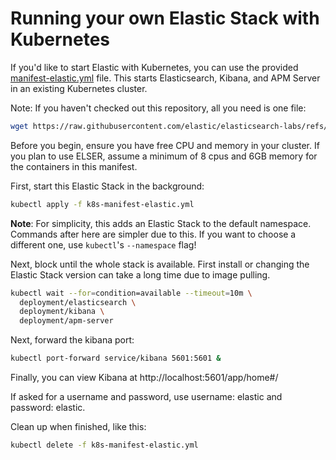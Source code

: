 # Running your own Elastic Stack with Kubernetes

If you'd like to start Elastic with Kubernetes, you can use the provided
[manifest-elastic.yml](manifest-elastic.yml) file. This starts
Elasticsearch, Kibana, and APM Server in an existing Kubernetes cluster.

Note: If you haven't checked out this repository, all you need is one file:
```bash
wget https://raw.githubusercontent.com/elastic/elasticsearch-labs/refs/heads/main/docker/docker-compose-elastic.yml
```

Before you begin, ensure you have free CPU and memory in your cluster. If you
plan to use ELSER, assume a minimum of 8 cpus and 6GB memory for the containers
in this manifest.

First, start this Elastic Stack in the background:
```bash
kubectl apply -f k8s-manifest-elastic.yml
```

**Note**: For simplicity, this adds an Elastic Stack to the default namespace.
Commands after here are simpler due to this. If you want to choose a different
one, use `kubectl`'s `--namespace` flag!

Next, block until the whole stack is available. First install or changing the
Elastic Stack version can take a long time due to image pulling.
```bash
kubectl wait --for=condition=available --timeout=10m \
  deployment/elasticsearch \
  deployment/kibana \
  deployment/apm-server
```

Next, forward the kibana port:
```bash
kubectl port-forward service/kibana 5601:5601 &
```

Finally, you can view Kibana at http://localhost:5601/app/home#/

If asked for a username and password, use username: elastic and password: elastic.

Clean up when finished, like this:

```bash
kubectl delete -f k8s-manifest-elastic.yml
```
